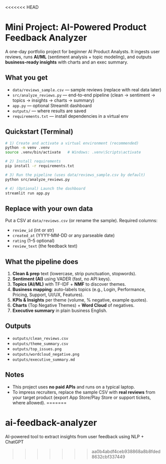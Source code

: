<<<<<<< HEAD
# Mini Project: AI-Powered Product Feedback Analyzer

A one-day portfolio project for beginner AI Product Analysts. It ingests user reviews, runs **AI/ML** (sentiment analysis + topic modeling), and outputs **business-ready insights** with charts and an exec summary.

## What you get
- `data/reviews_sample.csv` — sample reviews (replace with real data later)
- `src/analyze_reviews.py` — end-to-end pipeline (clean → sentiment → topics → insights → charts → summary)
- `app.py` — optional Streamlit dashboard
- `outputs/` — where results are saved
- `requirements.txt` — install dependencies in a virtual env

## Quickstart (Terminal)
```bash
# 1) Create and activate a virtual environment (recommended)
python -m venv .venv
source .venv/bin/activate   # Windows: .venv\Scripts\activate

# 2) Install requirements
pip install -r requirements.txt

# 3) Run the pipeline (uses data/reviews_sample.csv by default)
python src/analyze_reviews.py

# 4) (Optional) Launch the dashboard
streamlit run app.py
```

## Replace with your own data
Put a CSV at `data/reviews.csv` (or rename the sample). Required columns:
- `review_id` (int or str)
- `created_at` (YYYY-MM-DD or any parseable date)
- `rating` (1–5 optional)
- `review_text` (the feedback text)

## What the pipeline does
1. **Clean & prep** text (lowercase, strip punctuation, stopwords).
2. **Sentiment (AI)** using VADER (fast, no API keys).
3. **Topics (AI/ML)** with TF-IDF + **NMF** to discover themes.
4. **Business mapping**: auto-labels topics (e.g., Login, Performance, Pricing, Support, UI/UX, Features).
5. **KPIs & Insights** per theme (volume, % negative, example quotes).
6. **Charts** (Top Negative Themes) + **Word Cloud** of negatives.
7. **Executive summary** in plain business English.

## Outputs
- `outputs/clean_reviews.csv`
- `outputs/theme_summary.csv`
- `outputs/top_issues.png`
- `outputs/wordcloud_negative.png`
- `outputs/executive_summary.md`

## Notes
- This project uses **no paid APIs** and runs on a typical laptop.
- To impress recruiters, replace the sample CSV with **real reviews** from your target product (export App Store/Play Store or support tickets, where allowed).
=======
# ai-feedback-analyzer
AI-powered tool to extract insights from user feedback using NLP + ChatGPT
>>>>>>> aa0b4abdf4ceb938868a8b8fded8632cbf337449
